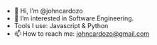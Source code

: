 - 👋 Hi, I’m @johncardozo
- 👀 I’m interested in Software Engineering.
- Tools I use: Javascript & Python
- 📫 How to reach me: johncardozo@gmail.com

<!---
johncardozo/johncardozo is a ✨ special ✨ repository because its `README.md` (this file) appears on your GitHub profile.
You can click the Preview link to take a look at your changes.
--->
